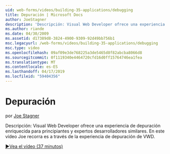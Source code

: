 ```yaml
---
uid: web-forms/videos/building-35-applications/debugging
title: Depuración | Microsoft Docs
author: JoeStagner
description: 'Descripción: Visual Web Developer ofrece una experiencia de depuración enriquecida para principiantes y expertos desarrolladores similares. En este vídeo Joe recorra a través de la VW...'
ms.author: riande
ms.date: 04/30/2009
ms.assetid: d17389d8-3824-4900-9309-92d49bb756b1
msc.legacyurl: /web-forms/videos/building-35-applications/debugging
msc.type: video
ms.openlocfilehash: 09af09e3de768225a3de5465d8f82abcba8066d8
ms.sourcegitcommit: 0f1119340e4464720cfd16d0ff15764746ea1fea
ms.translationtype: MT
ms.contentlocale: es-ES
ms.lasthandoff: 04/17/2019
ms.locfileid: "59404356"
---
```

# <a name="debugging"></a>Depuración

por [Joe Stagner](https://github.com/JoeStagner)

Descripción: Visual Web Developer ofrece una experiencia de depuración enriquecida para principiantes y expertos desarrolladores similares. En este vídeo Joe recorra es a través de la experiencia de depuración de VWD.

[&#9654;Vea el vídeo (37 minutos)](https://channel9.msdn.com/Blogs/ASP-NET-Site-Videos/debugging)
